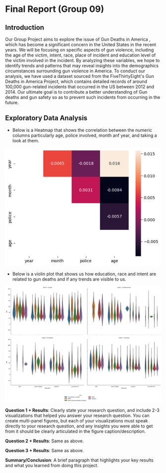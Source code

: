 # Final Report (Group 09)

## Introduction 
Our Group Project aims to explore the issue of Gun Deaths in America , which has become a significant concern in the United States in the recent years. We will be focusing on specific aspects of gun violence, including the age of the victim, intent, race, place of incident and education level of the victim involved in the incident. By analyzing these variables, we hope to identify trends and patterns that may reveal insights into the demographics circumstances surrounding gun violence in America. To conduct our analysis, we have used a dataset sourced from the FiveThirtyEight's Gun Deaths in America Project, which contains detailed records of around 100,000 gun-related incidents that occurred in the US between 2012 and 2014. Our ultimate goal is to contribute a better understanding of Gun deaths and gun safety so as to prevent such incidents from occurring in the future. 


## Exploratory Data Analysis
- Below is a Heatmap that shows the correlation between the numeric columns particularly age, police involved, month anf year, and taking a look at them.

![EDA_1](images//EDA(1).png)

- Below is a violin plot that shows us how education, race and intent are related to gun deaths and if any trends are visible to us.  

![EDA_2](images//EDA(2).png)



**Question 1 + Results**: Clearly state your research question, and include 2-3 visualizations that helped you answer your research question. You can create multi-panel figures, but each of your visualizations must speak directly to your research question, and any insights you were able to get from it should be clearly articulated in the figure caption/description.

**Question 2 + Results**: Same as above.

**Question 3 + Results**: Same as above.

**Summary/Conclusion**: A brief paragraph that highlights your key results and what you learned from doing this project.